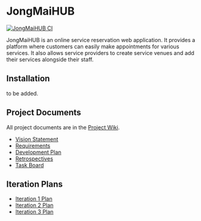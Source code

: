 # JongMaiHUB
[![JongMaiHUB CI](https://github.com/J-Jullaphong/JongMaiHUB/actions/workflows/jongmaihub-ci.yml/badge.svg)](https://github.com/J-Jullaphong/JongMaiHUB/actions/workflows/jongmaihub-ci.yml)

JongMaiHUB is an online service reservation web application. It provides a platform where customers can easily make appointments for various services. It also allows service providers to create service venues and add their services alongside their staff. 

## Installation

to be added.

## Project Documents

All project documents are in the [Project Wiki](../../wiki/Home).

- [Vision Statement](../../wiki/Vision%20Statement)
- [Requirements](../../wiki/Requirements)
- [Development Plan](../../wiki/Development%20Plan)
- [Retrospectives](../../wiki/Retrospectives)
- [Task Board](https://github.com/users/J-Jullaphong/projects/3)

## Iteration Plans

- [Iteration 1 Plan](../../wiki/Iteration%201%20Plan)
- [Iteration 2 Plan](../../wiki/Iteration%202%20Plan)
- [Iteration 3 Plan](../../wiki/Iteration%203%20Plan)
